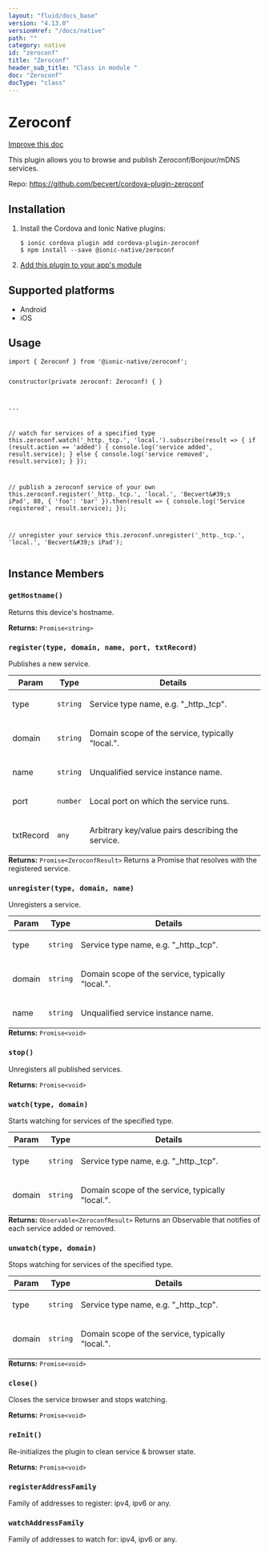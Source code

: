 ```yaml
---
layout: "fluid/docs_base"
version: "4.13.0"
versionHref: "/docs/native"
path: ""
category: native
id: "zeroconf"
title: "Zeroconf"
header_sub_title: "Class in module "
doc: "Zeroconf"
docType: "class"
---
```


<h1 class="api-title">Zeroconf</h1>

<a class="improve-v2-docs" href="http://github.com/ionic-team/ionic-native/edit/master/src/@ionic-native/plugins/zeroconf/index.ts#L18">
  Improve this doc
</a>







<p>This plugin allows you to browse and publish Zeroconf/Bonjour/mDNS services.</p>


<p>Repo:
  <a href="https://github.com/becvert/cordova-plugin-zeroconf">
    https://github.com/becvert/cordova-plugin-zeroconf
  </a>
</p>


<h2><a class="anchor" name="installation" href="#installation"></a>Installation</h2>
<ol class="installation">
  <li>Install the Cordova and Ionic Native plugins:<br>
    <pre><code class="nohighlight">$ ionic cordova plugin add cordova-plugin-zeroconf
$ npm install --save @ionic-native/zeroconf
</code></pre>
  </li>
  <li><a href="https://ionicframework.com/docs/native/#Add_Plugins_to_Your_App_Module">Add this plugin to your app's module</a></li>
</ol>



<h2><a class="anchor" name="platforms" href="#platforms"></a>Supported platforms</h2>
<ul>
  <li>Android</li><li>iOS</li>
</ul>






<h2><a class="anchor" name="usage" href="#usage"></a>Usage</h2>
<pre><code class="lang-typescript">import { Zeroconf } from &#39;@ionic-native/zeroconf&#39;;

constructor(private zeroconf: Zeroconf) { }

...

// watch for services of a specified type
this.zeroconf.watch(&#39;_http._tcp.&#39;, &#39;local.&#39;).subscribe(result =&gt; {
  if (result.action == &#39;added&#39;) {
    console.log(&#39;service added&#39;, result.service);
  } else {
    console.log(&#39;service removed&#39;, result.service);
  }
});

// publish a zeroconf service of your own
this.zeroconf.register(&#39;_http._tcp.&#39;, &#39;local.&#39;, &#39;Becvert\&#39;s iPad&#39;, 80, {
  &#39;foo&#39;: &#39;bar&#39;
}).then(result =&gt; {
  console.log(&#39;Service registered&#39;, result.service);
});


// unregister your service
this.zeroconf.unregister(&#39;_http._tcp.&#39;, &#39;local.&#39;, &#39;Becvert\&#39;s iPad&#39;);
</code></pre>








<h2><a class="anchor" name="instance-members" href="#instance-members"></a>Instance Members</h2>
<h3><a class="anchor" name="getHostname" href="#getHostname"></a><code>getHostname()</code></h3>


Returns this device's hostname.


<div class="return-value" markdown="1">
  <i class="icon ion-arrow-return-left"></i>
  <b>Returns:</b> <code>Promise&lt;string&gt;</code> 
</div><h3><a class="anchor" name="register" href="#register"></a><code>register(type,&nbsp;domain,&nbsp;name,&nbsp;port,&nbsp;txtRecord)</code></h3>


Publishes a new service.
<table class="table param-table" style="margin:0;">
  <thead>
  <tr>
    <th>Param</th>
    <th>Type</th>
    <th>Details</th>
  </tr>
  </thead>
  <tbody>
  <tr>
    <td>
      type</td>
    <td>
      <code>string</code>
    </td>
    <td>
      <p>Service type name, e.g. &quot;_http._tcp&quot;.</p>
</td>
  </tr>
  
  <tr>
    <td>
      domain</td>
    <td>
      <code>string</code>
    </td>
    <td>
      <p>Domain scope of the service, typically &quot;local.&quot;.</p>
</td>
  </tr>
  
  <tr>
    <td>
      name</td>
    <td>
      <code>string</code>
    </td>
    <td>
      <p>Unqualified service instance name.</p>
</td>
  </tr>
  
  <tr>
    <td>
      port</td>
    <td>
      <code>number</code>
    </td>
    <td>
      <p>Local port on which the service runs.</p>
</td>
  </tr>
  
  <tr>
    <td>
      txtRecord</td>
    <td>
      <code>any</code>
    </td>
    <td>
      <p>Arbitrary key/value pairs describing the service.</p>
</td>
  </tr>
  </tbody>
</table>

<div class="return-value" markdown="1">
  <i class="icon ion-arrow-return-left"></i>
  <b>Returns:</b> <code>Promise&lt;ZeroconfResult&gt;</code> Returns a Promise that resolves with the registered service.
</div><h3><a class="anchor" name="unregister" href="#unregister"></a><code>unregister(type,&nbsp;domain,&nbsp;name)</code></h3>


Unregisters a service.
<table class="table param-table" style="margin:0;">
  <thead>
  <tr>
    <th>Param</th>
    <th>Type</th>
    <th>Details</th>
  </tr>
  </thead>
  <tbody>
  <tr>
    <td>
      type</td>
    <td>
      <code>string</code>
    </td>
    <td>
      <p>Service type name, e.g. &quot;_http._tcp&quot;.</p>
</td>
  </tr>
  
  <tr>
    <td>
      domain</td>
    <td>
      <code>string</code>
    </td>
    <td>
      <p>Domain scope of the service, typically &quot;local.&quot;.</p>
</td>
  </tr>
  
  <tr>
    <td>
      name</td>
    <td>
      <code>string</code>
    </td>
    <td>
      <p>Unqualified service instance name.</p>
</td>
  </tr>
  </tbody>
</table>

<div class="return-value" markdown="1">
  <i class="icon ion-arrow-return-left"></i>
  <b>Returns:</b> <code>Promise&lt;void&gt;</code> 
</div><h3><a class="anchor" name="stop" href="#stop"></a><code>stop()</code></h3>


Unregisters all published services.


<div class="return-value" markdown="1">
  <i class="icon ion-arrow-return-left"></i>
  <b>Returns:</b> <code>Promise&lt;void&gt;</code> 
</div><h3><a class="anchor" name="watch" href="#watch"></a><code>watch(type,&nbsp;domain)</code></h3>




Starts watching for services of the specified type.
<table class="table param-table" style="margin:0;">
  <thead>
  <tr>
    <th>Param</th>
    <th>Type</th>
    <th>Details</th>
  </tr>
  </thead>
  <tbody>
  <tr>
    <td>
      type</td>
    <td>
      <code>string</code>
    </td>
    <td>
      <p>Service type name, e.g. &quot;_http._tcp&quot;.</p>
</td>
  </tr>
  
  <tr>
    <td>
      domain</td>
    <td>
      <code>string</code>
    </td>
    <td>
      <p>Domain scope of the service, typically &quot;local.&quot;.</p>
</td>
  </tr>
  </tbody>
</table>

<div class="return-value" markdown="1">
  <i class="icon ion-arrow-return-left"></i>
  <b>Returns:</b> <code>Observable&lt;ZeroconfResult&gt;</code> Returns an Observable that notifies of each service added or removed.
</div><h3><a class="anchor" name="unwatch" href="#unwatch"></a><code>unwatch(type,&nbsp;domain)</code></h3>


Stops watching for services of the specified type.
<table class="table param-table" style="margin:0;">
  <thead>
  <tr>
    <th>Param</th>
    <th>Type</th>
    <th>Details</th>
  </tr>
  </thead>
  <tbody>
  <tr>
    <td>
      type</td>
    <td>
      <code>string</code>
    </td>
    <td>
      <p>Service type name, e.g. &quot;_http._tcp&quot;.</p>
</td>
  </tr>
  
  <tr>
    <td>
      domain</td>
    <td>
      <code>string</code>
    </td>
    <td>
      <p>Domain scope of the service, typically &quot;local.&quot;.</p>
</td>
  </tr>
  </tbody>
</table>

<div class="return-value" markdown="1">
  <i class="icon ion-arrow-return-left"></i>
  <b>Returns:</b> <code>Promise&lt;void&gt;</code> 
</div><h3><a class="anchor" name="close" href="#close"></a><code>close()</code></h3>


Closes the service browser and stops watching.


<div class="return-value" markdown="1">
  <i class="icon ion-arrow-return-left"></i>
  <b>Returns:</b> <code>Promise&lt;void&gt;</code> 
</div><h3><a class="anchor" name="reInit" href="#reInit"></a><code>reInit()</code></h3>


Re-initializes the plugin to clean service & browser state.


<div class="return-value" markdown="1">
  <i class="icon ion-arrow-return-left"></i>
  <b>Returns:</b> <code>Promise&lt;void&gt;</code> 
</div><h3><a class="anchor" name="registerAddressFamily" href="#registerAddressFamily"></a><code>registerAddressFamily</code></h3>

Family of addresses to register: ipv4, ipv6 or any.



<h3><a class="anchor" name="watchAddressFamily" href="#watchAddressFamily"></a><code>watchAddressFamily</code></h3>

Family of addresses to watch for: ipv4, ipv6 or any.









